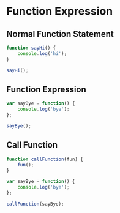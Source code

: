 # Function Expression

## Normal Function Statement

```javascript
function sayHi() {
    console.log('hi');
}

sayHi();
```

## Function Expression

```javascript
var sayBye = function() {
    console.log('bye');
};

sayBye();
```

## Call Function

```javascript
function callFunction(fun) {
    fun();
}

var sayBye = function() {
    console.log('bye');
};

callFunction(sayBye);
```